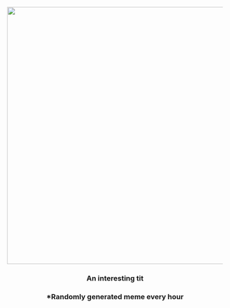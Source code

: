<p align="center">
        <img src="https://i.redd.it/ucxgyejgiho81.gif" width="600" height="600">
        </p>
        <h3 align="center">An interesting tit</h3>
        <h3 align="center">*Randomly generated meme every hour</h3>
    